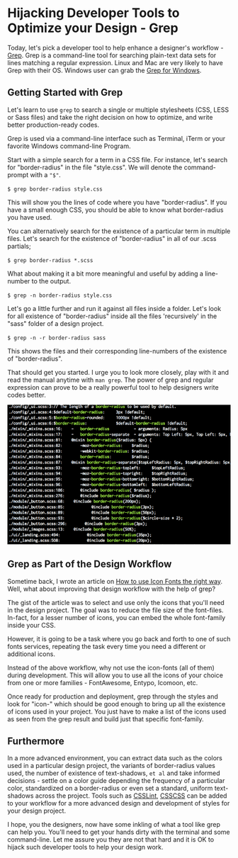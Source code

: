 # Hijacking Developer Tools to Optimize your Design - Grep

Today, let's pick a developer tool to help enhance a designer's workflow - [Grep](http://en.wikipedia.org/wiki/Grep). Grep is a command-line tool for searching plain-text data sets for lines matching a regular expression. Linux and Mac are very likely to have Grep with their OS. Windows user can grab the [Grep for Windows](http://gnuwin32.sourceforge.net/packages/grep.htm).

## Getting Started with Grep

Let's learn to use `grep` to search a single or multiple stylesheets (CSS, LESS or Sass files) and take the right decision on how to optimize, and write better production-ready codes.

Grep is used via a command-line interface such as Terminal, iTerm or your favorite Windows command-line Program.

Start with a simple search for a term in a CSS file. For instance, let's search for "border-radius" in the file "style.css". We will denote the command-prompt with a `"$"`.

`$ grep border-radius style.css`

This will show you the lines of code where you have "border-radius". If you have a small enough CSS, you should be able to know what border-radius you have used.

You can alternatively search for the existence of a particular term in multiple files. Let's search for the existence of "border-radius" in all of our .scss partials;

`$ grep border-radius *.scss`

What about making it a bit more meaningful and useful by adding a line-number to the output.

`$ grep -n border-radius style.css`

Let's go a little further and run it against all files inside a folder. Let's look for all existence of "border-radius" inside all the files 'recursively' in the "sass" folder of a design project.

`$ grep -n -r border-radius sass`

This shows the files and their corresponding line-numbers of the existence of "border-radius".

That should get you started. I urge you to look more closely, play with it and read the manual anytime with `man grep`. The power of grep and regular expression can prove to be a really powerful tool to help designers write codes better.

![Grep Example)](/static/2013/grep-example.png)

## Grep as Part of the Design Workflow

Sometime back, I wrote an article on [How to use Icon Fonts the right way](/2013/use-icon-fonts-right-way/). Well, what about improving that design workflow with the help of grep?

The gist of the article was to select and use only the icons that you'll need in the design project. The goal was to reduce the file size of the font-files. In-fact, for a lesser number of icons, you can embed the whole font-family inside your CSS.

However, it is going to be a task where you go back and forth to one of such fonts services, repeating the task every time you need a different or additional icons.

Instead of the above workflow, why not use the icon-fonts (all of them) during development. This will allow you to use all the icons of your choice from one or more families - FontAwesome, Entypo, Icomoon, etc.

Once ready for production and deployment, grep through the styles and look for "icon-" which should be good enough to bring up all the existence of icons used in your project. You just have to make a list of the icons used as seen from the grep result and build just that specific font-family.

## Furthermore

In a more advanced environment, you can extract data such as the colors used in a particular design project, the variants of border-radius values used, the number of existence of text-shadows, `et al` and take informed decisions - settle on a color guide depending the frequency of a particular color, standardized on a border-radius or even set a standard, uniform text-shadows across the project. Tools such as [CSSLint](http://csslint.net/), [CSSCSS](http://zmoazeni.github.io/csscss/) can be added to your workflow for a more advanced design and development of styles for your design project.

I hope, you the designers, now have some inkling of what a tool like grep can help you. You'll need to get your hands dirty with the terminal and some command-line. Let me assure you they are not that hard and it is OK to hijack such developer tools to help your design work.